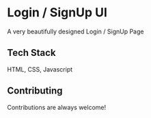 
# Login / SignUp UI

A very beautifully designed Login / SignUp Page


## Tech Stack

HTML, CSS, Javascript



## Contributing

Contributions are always welcome!



